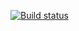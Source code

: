 [![Build status](https://ci.appveyor.com/api/projects/status/wfndy5e5q6nsdbro?svg=true)](https://ci.appveyor.com/project/AnastasiaCymbalyuk/oop2)
